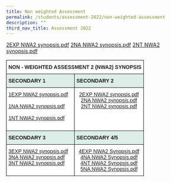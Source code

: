 ```yaml
---
title: Non weighted Assessment
permalink: /students/assessment-2022/non-weighted-assessment
description: ""
third_nav_title: Assessment 2022
---
```

[2EXP NWA2 synopsis.pdf](/files/2EXP%20NWA2%20synopsis.pdf)
[2NA NWA2 synopsis.pdf](/files/2NA%20NWA2%20synopsis.pdf)
[2NT NWA2 synopsis.pdf](/files/2NT%20NWA2%20synopsis.pdf)

<table style="border-collapse:collapse;border-spacing:0" class="tg"><thead><tr><th style="background-color:#ffffff;border-color:black;border-style:solid;border-width:1px;font-family:Arial, sans-serif;font-size:14px;font-weight:bold;overflow:hidden;padding:10px 5px;text-align:left;vertical-align:top;word-break:normal" colspan="2">NON - WEIGHTED ASSESSMENT 2 (NWA2) SYNOPSIS </th></tr></thead><tbody><tr><td style="background-color:#DDEEE9;border-color:black;border-style:solid;border-width:1px;font-family:Arial, sans-serif;font-size:14px;font-weight:bold;overflow:hidden;padding:10px 5px;text-align:left;vertical-align:top;word-break:normal"> SECONDARY 1</td><td style="background-color:#DDEEE9;border-color:black;border-style:solid;border-width:1px;font-family:Arial, sans-serif;font-size:14px;font-weight:bold;overflow:hidden;padding:10px 5px;text-align:left;vertical-align:top;word-break:normal">SECONDARY 2 </td></tr><tr><td style="background-color:#ffffff;border-color:black;border-style:solid;border-width:1px;color:#00F;font-family:Arial, sans-serif;font-size:14px;overflow:hidden;padding:10px 5px;text-align:left;vertical-align:top;word-break:normal"><a href="/files/1EXP%20NWA2%20synopsis.pdf" target="_blank" rel="noopener noreferrer">1EXP NWA2 synopsis.pdf</a><br><br><a href="/files/1NA%20NWA2%20synopsis.pdf" target="_blank" rel="noopener noreferrer">1NA NWA2 synopsis.pdf</a><br><br><a href="/files/1NT%20NWA2%20synopsis.pdf" target="_blank" rel="noopener noreferrer">1NT NWA2 synopsis.pdf</a><br><br></td><td style="background-color:#ffffff;border-color:black;border-style:solid;border-width:1px;color:#00F;font-family:Arial, sans-serif;font-size:14px;overflow:hidden;padding:10px 5px;text-align:center;vertical-align:top;word-break:normal"><a href="/files/2EXP%20NWA2%20synopsis.pdf" target="_blank" rel="noopener noreferrer">2EXP NWA2 synopsis.pdf</a><br><a href="/files/2NA%20NWA2%20synopsis.pdf" target="_blank" rel="noopener noreferrer">2NA NWA2 synopsis.pdf</a><br><a href="/files/2NT%20NWA2%20synopsis.pdf" target="_blank" rel="noopener noreferrer">2NT NWA2 synopsis.pdf</a><br></td></tr><tr><td style="background-color:#DDEEE9;border-color:black;border-style:solid;border-width:1px;font-family:Arial, sans-serif;font-size:14px;font-weight:bold;overflow:hidden;padding:10px 5px;text-align:left;vertical-align:top;word-break:normal">SECONDARY 3 </td><td style="background-color:#DDEEE9;border-color:black;border-style:solid;border-width:1px;font-family:Arial, sans-serif;font-size:14px;font-weight:bold;overflow:hidden;padding:10px 5px;text-align:left;vertical-align:top;word-break:normal"> SECONDARY 4/5</td></tr><tr><td style="background-color:#ffffff;border-color:black;border-style:solid;border-width:1px;color:#00F;font-family:Arial, sans-serif;font-size:14px;overflow:hidden;padding:10px 5px;text-align:left;vertical-align:top;word-break:normal"><a href="https://springfieldsec.moe.edu.sg/qql/slot/u171/2022/Assessment%202022/NWA2/3EXP%20NWA2%20synopsis.pdf" target="_blank" rel="noopener noreferrer">3EXP NWA2 synopsis.pdf</a><br><a href="https://springfieldsec.moe.edu.sg/qql/slot/u171/2022/Assessment%202022/NWA2/3NA%20NWA2%20synopsis.pdf" target="_blank" rel="noopener noreferrer">3NA NWA2 synopsis.pdf</a><br><a href="https://springfieldsec.moe.edu.sg/qql/slot/u171/2022/Assessment%202022/NWA2/3NT%20NWA2%20synopsis.pdf" target="_blank" rel="noopener noreferrer">3NT NWA2 synopsis.pdf</a><br><br></td><td style="background-color:#ffffff;border-color:black;border-style:solid;border-width:1px;color:#00F;font-family:Arial, sans-serif;font-size:14px;overflow:hidden;padding:10px 5px;text-align:center;vertical-align:top;word-break:normal"><a href="https://springfieldsec.moe.edu.sg/qql/slot/u171/2022/Assessment%202022/NWA2/4EXP%20NWA2%20Synopsis.pdf" target="_blank" rel="noopener noreferrer">4EXP NWA2 Synopsis.pdf</a><br><a href="https://springfieldsec.moe.edu.sg/qql/slot/u171/2022/Assessment%202022/NWA2/4NA%20NWA2%20Synopsis.pdf" target="_blank" rel="noopener noreferrer">4NA NWA2 Synopsis.pdf</a><br><a href="https://springfieldsec.moe.edu.sg/qql/slot/u171/2022/Assessment%202022/NWA2/4NT%20NWA2%20Synopsis.pdf" target="_blank" rel="noopener noreferrer">4NT NWA2 Synopsis.pdf</a><br><a href="https://springfieldsec.moe.edu.sg/qql/slot/u171/2022/Assessment%202022/NWA2/5NA%20NWA2%20Synopsis.pdf" target="_blank" rel="noopener noreferrer">5NA NWA2 Synopsis.pdf</a></td></tr></tbody></table>